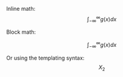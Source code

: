 Inline math: $$\int_{-\infty}^\infty g(x) dx$$


Block math:

$$
\int_{-\infty}^\infty g(x) dx
$$

Or using the templating syntax:
$$X_2$$
